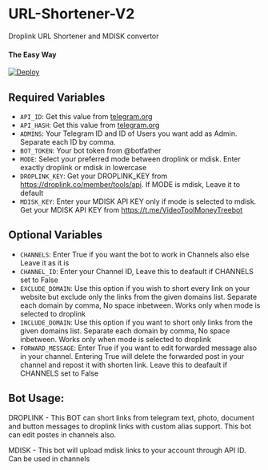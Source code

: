 # URL-Shortener-V2
Droplink URL Shortener and MDISK convertor

#### The Easy Way

[![Deploy](https://www.herokucdn.com/deploy/button.svg)](https://heroku.com/deploy)

## Required Variables

* `API_ID`: Get this value from [telegram.org](https://my.telegram.org/apps)<br>
* `API_HASH`: Get this value from [telegram.org](https://my.telegram.org/apps)<br>
* `ADMINS`: Your Telegram ID and ID of Users you want add as Admin. Separate each ID by comma.<br>
* `BOT_TOKEN`: Your bot token from @botfather<br>
* `MODE`: Select your preferred mode between droplink or mdisk. Enter exactly droplink or mdisk in lowercase<br>
* `DROPLINK_KEY`:  Get your DROPLINK_KEY from https://droplink.co/member/tools/api. If MODE is mdisk, Leave it to default<br>
* `MDISK_KEY`: Enter your MDISK API KEY only if mode is selected to mdisk. Get your MDISK API KEY from https://t.me/VideoToolMoneyTreebot<br>


## Optional Variables

* `CHANNELS`: Enter True if you want the bot to work in Channels also else Leave it as it is
* `CHANNEL_ID`: Enter your Channel ID, Leave this to deafault if CHANNELS set to False
* `EXCLUDE_DOMAIN`: Use this option if you wish to short every link on your website but exclude only the links from the given domains list. Separate each domain by comma, No space inbetween. Works only when mode is selected to droplink
* `INCLUDE_DOMAIN`: Use this option if you want to short only links from the given domains list. Separate each domain by comma, No space inbetween. Works only when mode is selected to droplink
* `FORWARD_MESSAGE`: Enter True if you want to edit forwarded message also in your channel. Entering True will delete the forwarded post in your channel and repost it with shorten link. Leave this to deafault if CHANNELS set to False


## Bot Usage:

DROPLINK - This BOT can short links from telegram text, photo, document and button messages to droplink links with custom alias support. This bot can edit postes in channels also.

MDISK - This bot will upload mdisk links to your account through API ID. Can be used in channels



